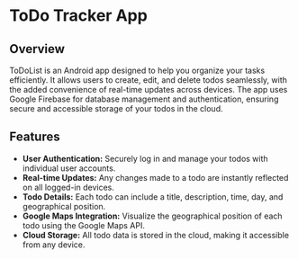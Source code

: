 # ToDo Tracker App

## Overview

ToDoList is an Android app designed to help you organize your tasks efficiently. It allows users to create, edit, and delete todos seamlessly, with the added convenience of real-time updates across devices. The app uses Google Firebase for database management and authentication, ensuring secure and accessible storage of your todos in the cloud.

## Features

- **User Authentication:** Securely log in and manage your todos with individual user accounts.
- **Real-time Updates:** Any changes made to a todo are instantly reflected on all logged-in devices.
- **Todo Details:** Each todo can include a title, description, time, day, and geographical position.
- **Google Maps Integration:** Visualize the geographical position of each todo using the Google Maps API.
- **Cloud Storage:** All todo data is stored in the cloud, making it accessible from any device.
